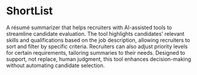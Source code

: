 # ShortList

A résumé summarizer that helps recruiters with AI-assisted tools to streamline candidate evaluation. The tool highlights candidates' relevant skills and qualifications based on the job description, allowing recruiters to sort and filter by specific criteria. Recruiters can also adjust priority levels for certain requirements, tailoring summaries to their needs. Designed to support, not replace, human judgment, this tool enhances decision-making without automating candidate selection.
